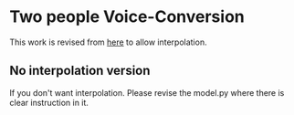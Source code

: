# Two people Voice-Conversion
This work is revised from [here](https://github.com/BogiHsu/Voice-Conversion) to allow interpolation.

## No interpolation version
If you don't want interpolation. Please revise the model.py where there is clear instruction in it.
